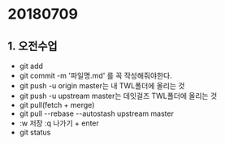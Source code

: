 # 20180709
## 1. 오전수업
* git add
* git commit -m '파일명.md' 를 꼭 작성해줘야한다.
* git push -u origin master는 내 TWL폴더에 올리는 것
* git push -u upstream master는 데잇걸즈 TWL폴더에 올리는 것
* git pull(fetch + merge)
* git pull --rebase --autostash upstream master
*  :w 저장 :q 나가기 + enter
* git status 

